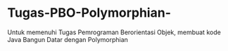 # Tugas-PBO-Polymorphian-
Untuk memenuhi Tugas Pemrograman Berorientasi Objek, membuat kode Java Bangun Datar dengan Polymorphian
